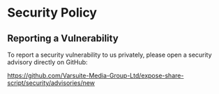 # Security Policy

## Reporting a Vulnerability

To report a security vulnerability to us privately, please open a security advisory directly on GitHub:

https://github.com/Varsuite-Media-Group-Ltd/expose-share-script/security/advisories/new
